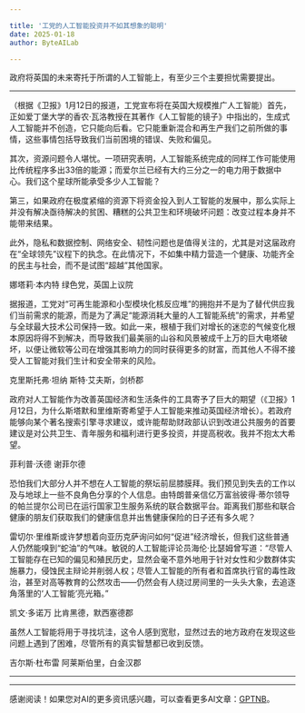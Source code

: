 ```yaml
---

title: '工党的人工智能投资并不如其想象的聪明'
date: 2025-01-18
author: ByteAILab

---
```


政府将英国的未来寄托于所谓的人工智能上，有至少三个主要担忧需要提出。

---
（根据《卫报》1月12日的报道，工党宣布将在英国大规模推广人工智能）首先，正如爱丁堡大学的香农·瓦洛教授在其著作《人工智能的镜子》中指出的，生成式人工智能并不创造，它只能向后看。它只能重新混合和再生产我们之前所做的事情，这些事情包括导致我们当前困境的错误、失败和偏见。

其次，资源问题令人堪忧。一项研究表明，人工智能系统完成的同样工作可能使用比传统程序多出33倍的能源；而爱尔兰已经有大约三分之一的电力用于数据中心。我们这个星球所能承受多少人工智能？

第三，如果政府在极度紧缩的资源下将资金投入到人工智能的发展中，那么实际上并没有解决亟待解决的贫困、糟糕的公共卫生和环境破坏问题：改变过程本身并不能带来结果。

此外，隐私和数据控制、网络安全、韧性问题也是值得关注的，尤其是对这届政府在“全球领先”议程下的执念。在此情况下，不如集中精力营造一个健康、功能齐全的民主与社会，而不是试图“超越”其他国家。

娜塔莉·本内特
绿色党，英国上议院

据报道，工党对“可再生能源和小型模块化核反应堆”的拥抱并不是为了替代供应我们当前需求的能源，而是为了满足“能源消耗大量的人工智能系统”的需求，并希望与全球最大技术公司保持一致。如此一来，根植于我们对增长的迷恋的气候变化根本原因将得不到解决，而导致我们最美丽的山谷和风景被成千上万的巨大电塔破坏，以便让微软等公司在增强其影响力的同时获得更多的财富，而其他人不得不接受人工智能对我们生计和安全带来的风险。

克里斯托弗·坦纳
斯特·艾夫斯，剑桥郡

政府对人工智能作为改善英国经济和生活条件的工具寄予了巨大的期望（《卫报》1月12日，为什么斯塔默和里维斯寄希望于人工智能来推动英国经济增长）。若政府能够向某个著名搜索引擎寻求建议，或许能帮助财政部认识到改进公共服务的首要建议是对公共卫生、青年服务和福利进行更多投资，并提高税收。我并不抱太大希望。

菲利普·沃德
谢菲尔德

恐怕我们大部分人并不想在人工智能的祭坛前屈膝膜拜。我们预见到失去的工作以及与地球上一些不良角色分享的个人信息。由特朗普亲信亿万富翁彼得·蒂尔领导的帕兰提尔公司已在运行国家卫生服务系统的联合数据平台。距离我们那些和联合健康的朋友们获取我们的健康信息并出售健康保险的日子还有多久呢？

雷切尔·里维斯或许梦想着向亚历克萨询问如何“促进”经济增长，但我们这些普通人仍然能嗅到“蛇油”的气味。敏锐的人工智能评论员海伦·比瑟姆曾写道：“尽管人工智能存在已知的偏见和殖民历史，显然会毫不意外地用于针对女性和少数群体实施暴力，侵蚀民主辩论并削弱人权；尽管人工智能的所有者和首席执行官的毒性政治，甚至对高等教育的公然攻击——仍然会有人绕过房间里的一头头大象，去追逐角落里的‘人工智能’亮光箱。”

凯文·多诺万
比肯黑德，默西塞德郡

虽然人工智能将用于寻找坑洼，这令人感到宽慰，显然过去的地方政府在发现这些问题上遇到了困难，尽管所有的真实智慧都已收到反馈。

吉尔斯·杜布雷
阿莱斯伯里，白金汉郡

---
---
感谢阅读！如果您对AI的更多资讯感兴趣，可以查看更多AI文章：[GPTNB](https://gptnb.com)。